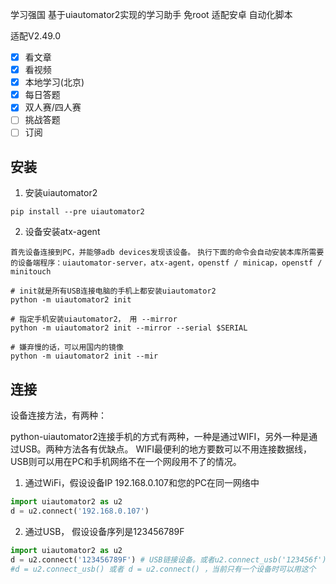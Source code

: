 
学习强国 基于uiautomator2实现的学习助手 免root 适配安卓 自动化脚本

适配V2.49.0 

- [x] 看文章
- [x] 看视频
- [x] 本地学习(北京)
- [x] 每日答题
- [x] 双人赛/四人赛
- [ ] 挑战答题
- [ ] 订阅
## 安装
1) 安装uiautomator2
``` pythn
pip install --pre uiautomator2 
```

2) 设备安装atx-agent

`首先设备连接到PC，并能够adb devices发现该设备。`
`执行下面的命令会自动安装本库所需要的设备端程序：uiautomator-server，atx-agent，openstf / minicap，openstf / minitouch`
```
# init就是所有USB连接电脑的手机上都安装uiautomator2
python -m uiautomator2 init
  
# 指定手机安装uiautomator2， 用 --mirror
python -m uiautomator2 init --mirror --serial $SERIAL
 
# 嫌弃慢的话，可以用国内的镜像
python -m uiautomator2 init --mir
```
## 连接
设备连接方法，有两种：

python-uiautomator2连接手机的方式有两种，一种是通过WIFI，另外一种是通过USB。两种方法各有优缺点。
WIFI最便利的地方要数可以不用连接数据线，USB则可以用在PC和手机网络不在一个网段用不了的情况。

1) 通过WiFi，假设设备IP 192.168.0.107和您的PC在同一网络中

```python
import uiautomator2 as u2
d = u2.connect('192.168.0.107')
```
2) 通过USB， 假设设备序列是123456789F

```python
import uiautomator2 as u2
d = u2.connect('123456789F') # USB链接设备。或者u2.connect_usb('123456f')
#d = u2.connect_usb() 或者 d = u2.connect() ，当前只有一个设备时可以用这个
```
